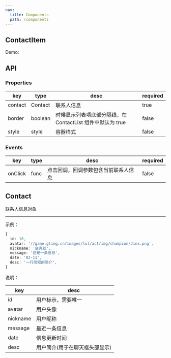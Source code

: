```yaml
---
nav:
  title: Components
  path: /components
---
```


## ContactItem

Demo:

<code src="../../demo/DemoContactItem.tsx"></code>

## API

### Properties

| key     | type    | desc                                                       | required |
| ------- | ------- | ---------------------------------------------------------- | -------- |
| contact | Contact | 联系人信息                                                 | true     |
| border  | boolean | 时候显示列表项底部分隔线，在 ContactList 组件中默认为 true | false    |
| style   | style   | 容器样式                                                   | false    |

### Events

| key     | type | desc                                 | required |
| ------- | ---- | ------------------------------------ | -------- |
| onClick | func | 点击回调，回调参数包含当前联系人信息 | false    |

## Contact

联系人信息对象

---

示例：

```typescript
{
  id: 16,
  avatar: '//game.gtimg.cn/images/lol/act/img/champion/Jinx.png',
  nickname: '金克丝',
  message: '这是一条信息',
  date: '02-11',
  desc: '一行简短的简介',
}
```

说明：

| key      | desc                           |
| -------- | ------------------------------ |
| id       | 用户标示，需要唯一             |
| avatar   | 用户头像                       |
| nickname | 用户昵称                       |
| message  | 最近一条信息                   |
| date     | 信息更新时间                   |
| desc     | 用户简介(用于在聊天框头部显示) |
